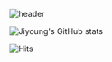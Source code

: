 ![header](https://capsule-render.vercel.app/api?type=waving&height=300&color=gradient&text=Jiyoung%20Na&desc=Backend%20Developer&descAlign=50&descAlignY=31)

![Jiyoung's GitHub stats](https://github-readme-stats.vercel.app/api?username=jyna120)

![Hits](https://hits.seeyoufarm.com/api/count/incr/badge.svg?url=https%3A%2F%2Fgithub.com%2Fjyna120&count_bg=%238C3DC8&title_bg=%23555555&icon=&icon_color=%23E7E7E7&title=hits&edge_flat=false)
